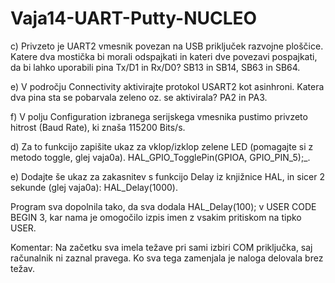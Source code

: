 # Vaja14-UART-Putty-NUCLEO


c)  Privzeto je UART2 vmesnik povezan na USB priključek razvojne ploščice. Katere dva mostička bi morali odspajkati in kateri dve povezavi pospajkati, da bi lahko uporabili pina Tx/D1 in Rx/D0? SB13 in SB14, SB63 in SB64.

e)  V področju Connectivity aktivirajte protokol USART2 kot asinhroni. Katera dva pina sta se pobarvala zeleno oz. se aktivirala? PA2 in PA3.

f)  V polju Configuration izbranega serijskega vmesnika pustimo privzeto hitrost (Baud   Rate), ki znaša 115200 Bits/s.

d)  Za to funkcijo zapišite ukaz za vklop/izklop zelene LED (pomagajte si z metodo toggle, glej vaja0a). HAL_GPIO_TogglePin(GPIOA, GPIO_PIN_5);_.

e)  Dodajte še ukaz za zakasnitev s funkcijo Delay iz knjižnice HAL, in sicer 2 sekunde  (glej vaja0a): HAL_Delay(1000).

Program sva dopolnila tako, da sva dodala HAL_Delay(100); v USER CODE BEGIN 3, kar nama je omogočilo izpis imen z vsakim pritiskom na tipko USER.

Komentar: Na začetku sva imela težave pri sami izbiri COM priključka, saj računalnik ni zaznal pravega. Ko sva tega zamenjala je naloga delovala brez težav.
